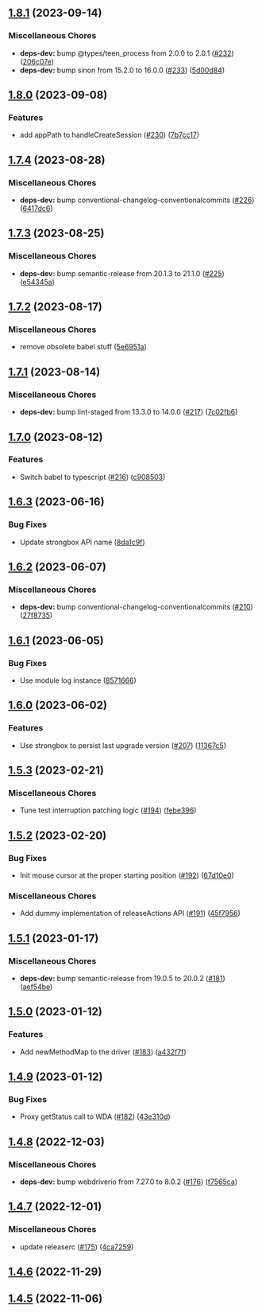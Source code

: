 ## [1.8.1](https://github.com/appium/appium-mac2-driver/compare/v1.8.0...v1.8.1) (2023-09-14)


### Miscellaneous Chores

* **deps-dev:** bump @types/teen_process from 2.0.0 to 2.0.1 ([#232](https://github.com/appium/appium-mac2-driver/issues/232)) ([206c07e](https://github.com/appium/appium-mac2-driver/commit/206c07e3401b64a47fa1228ff37b2216f4967f37))
* **deps-dev:** bump sinon from 15.2.0 to 16.0.0 ([#233](https://github.com/appium/appium-mac2-driver/issues/233)) ([5d00d84](https://github.com/appium/appium-mac2-driver/commit/5d00d84bdcbcc3d5ad2404941b4dd3ab1cb8622e))

## [1.8.0](https://github.com/appium/appium-mac2-driver/compare/v1.7.4...v1.8.0) (2023-09-08)


### Features

* add appPath to handleCreateSession ([#230](https://github.com/appium/appium-mac2-driver/issues/230)) ([7b7cc17](https://github.com/appium/appium-mac2-driver/commit/7b7cc17f267e909f38fd210dea6652281679d662))

## [1.7.4](https://github.com/appium/appium-mac2-driver/compare/v1.7.3...v1.7.4) (2023-08-28)


### Miscellaneous Chores

* **deps-dev:** bump conventional-changelog-conventionalcommits ([#226](https://github.com/appium/appium-mac2-driver/issues/226)) ([6417dc6](https://github.com/appium/appium-mac2-driver/commit/6417dc6b24461a0f83e2e9ae156f323d999f767b))

## [1.7.3](https://github.com/appium/appium-mac2-driver/compare/v1.7.2...v1.7.3) (2023-08-25)


### Miscellaneous Chores

* **deps-dev:** bump semantic-release from 20.1.3 to 21.1.0 ([#225](https://github.com/appium/appium-mac2-driver/issues/225)) ([e54345a](https://github.com/appium/appium-mac2-driver/commit/e54345ad2314981e72ed9387472b65a3b5f081a9))

## [1.7.2](https://github.com/appium/appium-mac2-driver/compare/v1.7.1...v1.7.2) (2023-08-17)


### Miscellaneous Chores

* remove obsolete babel stuff ([5e6951a](https://github.com/appium/appium-mac2-driver/commit/5e6951a3fee694f59ab68de30a6d1ea076333f9e))

## [1.7.1](https://github.com/appium/appium-mac2-driver/compare/v1.7.0...v1.7.1) (2023-08-14)


### Miscellaneous Chores

* **deps-dev:** bump lint-staged from 13.3.0 to 14.0.0 ([#217](https://github.com/appium/appium-mac2-driver/issues/217)) ([7c02fb6](https://github.com/appium/appium-mac2-driver/commit/7c02fb618471c221d98f77b4c187d6a98895428b))

## [1.7.0](https://github.com/appium/appium-mac2-driver/compare/v1.6.3...v1.7.0) (2023-08-12)


### Features

* Switch babel to typescript ([#216](https://github.com/appium/appium-mac2-driver/issues/216)) ([c908503](https://github.com/appium/appium-mac2-driver/commit/c9085034ebe57ee743acb18da5236af4563873f7))

## [1.6.3](https://github.com/appium/appium-mac2-driver/compare/v1.6.2...v1.6.3) (2023-06-16)


### Bug Fixes

* Update strongbox API name ([8da1c9f](https://github.com/appium/appium-mac2-driver/commit/8da1c9f2af852f927efdb80037cd2f399aaadbbb))

## [1.6.2](https://github.com/appium/appium-mac2-driver/compare/v1.6.1...v1.6.2) (2023-06-07)


### Miscellaneous Chores

* **deps-dev:** bump conventional-changelog-conventionalcommits ([#210](https://github.com/appium/appium-mac2-driver/issues/210)) ([27f8735](https://github.com/appium/appium-mac2-driver/commit/27f8735b347e3703630062eb474272af87e5ab30))

## [1.6.1](https://github.com/appium/appium-mac2-driver/compare/v1.6.0...v1.6.1) (2023-06-05)


### Bug Fixes

* Use module log instance ([8571666](https://github.com/appium/appium-mac2-driver/commit/8571666e217253209998dae7e552e63114769fd2))

## [1.6.0](https://github.com/appium/appium-mac2-driver/compare/v1.5.3...v1.6.0) (2023-06-02)


### Features

* Use strongbox to persist last upgrade version ([#207](https://github.com/appium/appium-mac2-driver/issues/207)) ([11367c5](https://github.com/appium/appium-mac2-driver/commit/11367c59d7881b8775efaa12b05328887478ae93))

## [1.5.3](https://github.com/appium/appium-mac2-driver/compare/v1.5.2...v1.5.3) (2023-02-21)


### Miscellaneous Chores

* Tune test interruption patching logic ([#194](https://github.com/appium/appium-mac2-driver/issues/194)) ([febe396](https://github.com/appium/appium-mac2-driver/commit/febe396a56389b7870f806b1c78516a393df6000))

## [1.5.2](https://github.com/appium/appium-mac2-driver/compare/v1.5.1...v1.5.2) (2023-02-20)


### Bug Fixes

* Init mouse cursor at the proper starting position ([#192](https://github.com/appium/appium-mac2-driver/issues/192)) ([67d10e0](https://github.com/appium/appium-mac2-driver/commit/67d10e09a9bd4f88560bb05b953ff7988f005289))


### Miscellaneous Chores

* Add dummy implementation of releaseActions API ([#191](https://github.com/appium/appium-mac2-driver/issues/191)) ([45f7956](https://github.com/appium/appium-mac2-driver/commit/45f79565ee4afa1e0ac2faabe30454420800f7c9))

## [1.5.1](https://github.com/appium/appium-mac2-driver/compare/v1.5.0...v1.5.1) (2023-01-17)


### Miscellaneous Chores

* **deps-dev:** bump semantic-release from 19.0.5 to 20.0.2 ([#181](https://github.com/appium/appium-mac2-driver/issues/181)) ([aef54be](https://github.com/appium/appium-mac2-driver/commit/aef54be413cc330ab1f0396ba29244d3aa250896))

## [1.5.0](https://github.com/appium/appium-mac2-driver/compare/v1.4.9...v1.5.0) (2023-01-12)


### Features

* Add newMethodMap to the driver ([#183](https://github.com/appium/appium-mac2-driver/issues/183)) ([a432f7f](https://github.com/appium/appium-mac2-driver/commit/a432f7ffca18540ef24bf478b2a4b348a4d27a7a))

## [1.4.9](https://github.com/appium/appium-mac2-driver/compare/v1.4.8...v1.4.9) (2023-01-12)


### Bug Fixes

* Proxy getStatus call to WDA ([#182](https://github.com/appium/appium-mac2-driver/issues/182)) ([43e310d](https://github.com/appium/appium-mac2-driver/commit/43e310da73a0940bec5bc2749a85e498e289031c))

## [1.4.8](https://github.com/appium/appium-mac2-driver/compare/v1.4.7...v1.4.8) (2022-12-03)


### Miscellaneous Chores

* **deps-dev:** bump webdriverio from 7.27.0 to 8.0.2 ([#176](https://github.com/appium/appium-mac2-driver/issues/176)) ([f7565ca](https://github.com/appium/appium-mac2-driver/commit/f7565ca5e0d7aac8eddbbcf75ca86d90365aeaf2))

## [1.4.7](https://github.com/appium/appium-mac2-driver/compare/v1.4.6...v1.4.7) (2022-12-01)


### Miscellaneous Chores

* update releaserc ([#175](https://github.com/appium/appium-mac2-driver/issues/175)) ([4ca7259](https://github.com/appium/appium-mac2-driver/commit/4ca72598913be1bb0c5852521530a99838d37f97))

## [1.4.6](https://github.com/appium/appium-mac2-driver/compare/v1.4.5...v1.4.6) (2022-11-29)

## [1.4.5](https://github.com/appium/appium-mac2-driver/compare/v1.4.4...v1.4.5) (2022-11-06)
